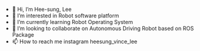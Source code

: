 - 👋 Hi, I’m Hee-sung, Lee
- 👀 I’m interested in Robot software platform
- 🌱 I’m currently learning Robot Operating System
- 💞️ I’m looking to collaborate on Autonomous Driving Robot based on ROS Package
- 📫 How to reach me instagram heesung_vince_lee

<!---
lhs0904/lhs0904 is a ✨ special ✨ repository because its `README.md` (this file) appears on your GitHub profile.
You can click the Preview link to take a look at your changes.
--->
